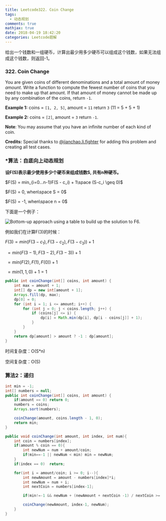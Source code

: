 ```yaml
---
title: Leetcode322. Coin Change
tags:
  - 动态规划
comments: true
mathjax: true
date: 2018-04-19 18:42:20
categories: Leetcode题解
---
```


给出一个钱数和一组硬币，计算出最少用多少硬币可以组成这个钱数，如果无法组成这个钱数，则返回-1。

<!-- more -->

### 322. Coin Change

You are given coins of different denominations and a total amount of money *amount*. Write a function to compute the fewest number of coins that you need to make up that amount. If that amount of money cannot be made up by any combination of the coins, return `-1`.

**Example 1:**
coins = `[1, 2, 5]`, amount = `11`
return `3` (11 = 5 + 5 + 1)

**Example 2:**
coins = `[2]`, amount = `3`
return `-1`.

**Note**:
You may assume that you have an infinite number of each kind of coin.

**Credits:**
Special thanks to [@jianchao.li.fighter](https://leetcode.com/discuss/user/jianchao.li.fighter) for adding this problem and creating all test cases.

### *算法：自底向上动态规划

**设F(S)表示最少使用多少个硬币来组成钱数S, 共有n种硬币。**

$F(S) = min_{i=0…n-1}F(S - c_i) + 1\space (S-c_i \geq 0)$

$F(S) = 0, when\space S = 0$

$F(S) = -1, when\space n = 0$

下面是一个例子：

![Bottom-up approach using a table to build up the solution to F6.](https://leetcode.com/media/original_images/322_coin_change_table.png)

例如我们在计算F(3)的时候：

$F(3) = min(F(3-c_1), F(3-c_2), F(3-c_3)) + 1$

​	  $= min(F(3-1), F(3-2), F(3-3)) + 1$

​	  $= min(F(2), F(1), F(0)) + 1$

​	  $=min(1,1,0) + 1=1$

```java
public int coinChange(int[] coins, int amount) {
    int max = amount + 1;             
    int[] dp = new int[amount + 1];  
    Arrays.fill(dp, max);
    dp[0] = 0;   
    for (int i = 1; i <= amount; i++) {
        for (int j = 0; j < coins.length; j++) {
            if (coins[j] <= i) {
                dp[i] = Math.min(dp[i], dp[i - coins[j]] + 1);
            }
        }
    }
    return dp[amount] > amount ? -1 : dp[amount];
}
```

时间复杂度：O(S*n) 

空间复杂度：O(S)



### 算法2：递归



```java
int min = -1;
int[] numbers = null;
public int coinChange(int[] coins, int amount) {
    if(amount == 0)	return 0;
    numbers = coins;
    Arrays.sort(numbers);

    coinChange(amount, coins.length - 1, 0);
    return min;
}

public void coinChange(int amount, int index, int num){
    int coin = numbers[index];
    if(amount % coin == 0){
        int newNum = num + amount/coin;
        if(min==-1 || newNum < min) min = newNum;
    }
    if(index == 0)	return;

    for(int i = amount/coin; i >= 0; i--){
        int newAmount = amount - numbers[index]*i;
        int newNum = num + i;
        int nextCoin = numbers[index-1];

        if(min!=-1 && newNum + (newAmount + nextCoin -1) / nextCoin >= min) break;

        coinChange(newAmount, index-1, newNum);
    }
}
```

